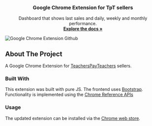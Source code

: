 <a name="readme-top"></a>

<br />

<h3 align="center">Google Chrome Extension for TpT sellers</h3>

  <p align="center">
    Dashboard that shows last sales and daily, weekly and monthly performance.
    <br />
    <a href="https://github.com/frgoe003/TF-Image-Classifier"><strong>Explore the docs »</strong></a>
    <br />
  </p>
</div>

![Google Chrome Extension Github](https://github.com/frgoe003/TpT-Extension/blob/main/images/preview.png?raw=true)

<!-- ABOUT THE PROJECT -->
## About The Project

A Google Chrome Extension for [TeachersPayTeachers](https://www.teacherspayteachers.com/) sellers.


### Built With

This extension was built with pure JS. The frontend uses [Bootstrap](https://getbootstrap.com/). 
Functionality is implemented using the [Chrome Reference APIs](https://developer.chrome.com/docs/extensions/reference/)


### Usage

The updated extension can be installed via the [Chrome web store](https://chrome.google.com/webstore/detail/tpt-seller-ext/dlpnhinaaofkbonofnmagbkfgjnkpbok?hl=de&authuser=2).
